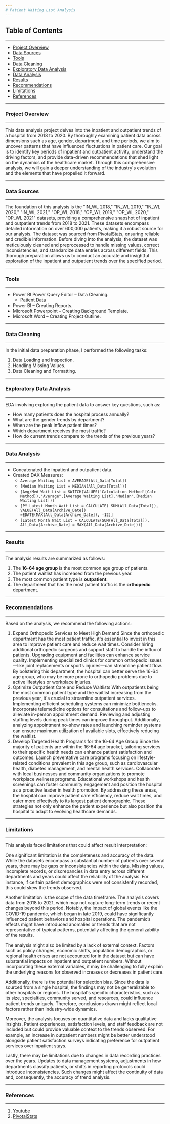 ```yaml
---
# Patient Waiting List Analysis
---
```

## Table of Contents
---

- [Project Overview](#project-overview)
- [Data Sources](#data-sources)
- [Tools](#tools)
- [Data Cleaning](#data-cleaning)
- [Exploratory Data Analysis](#exploratory-data-analysis)
- [Data Analysis](#data-analysis)
- [Results](#results)
- [Recommendations](#recommendations)
- [Limitations](#limitations)
- [References](#references)

---
### Project Overview
---

This data analysis project delves into the inpatient and outpatient trends of a hospital from 2018 to 2020. By thoroughly examining patient data across dimensions such as age, gender, department, and time periods, we aim to uncover patterns that have influenced fluctuations in patient care. Our goal is to identify key periods of inpatient and outpatient activity, understand the driving factors, and provide data-driven recommendations that shed light on the dynamics of the healthcare market. Through this comprehensive analysis, we will gain a deeper understanding of the industry's evolution and the elements that have propelled it forward.

---
### Data Sources
---

The foundation of this analysis is the "IN_WL 2018," "IN_WL 2019," "IN_WL 2020," "IN_WL 2021," "OP_WL 2018," "OP_WL 2019," "OP_WL 2020," "OP_WL 2021" datasets, providing a comprehensive snapshot of inpatient and outpatient trends from 2018 to 2021. These datasets encompass detailed information on over 600,000 patients, making it a robust source for our analysis.
The dataset was sourced from [PivotalStats]( https://pivotalstats.com/wp-content/uploads/2024/09/Data-Mapping-Bg.zip), ensuring reliable and credible information. Before diving into the analysis, the dataset was meticulously cleaned and preprocessed to handle missing values, correct inconsistencies, and standardize data entries across different fields. This thorough preparation allows us to conduct an accurate and insightful exploration of the inpatient and outpatient trends over the specified period.

---
### Tools
---

- Power BI Power Query Editor – Data Cleaning.
    - [Patient Data]( https://pivotalstats.com/wp-content/uploads/2024/09/Data-Mapping-Bg.zip)
- Power BI – Creating Reports.
- Microsoft Powerpoint – Creating Background Template.
- Microsoft Word – Creating Project Outline.

---
### Data Cleaning
---

In the initial data preparation phase, I performed the following tasks:
1. Data Loading and Inspection.
2. Handling Missing Values.
3. Data Cleaning and Formatting.

---
### Exploratory Data Analysis
---

EDA involving exploring the patient data to answer key questions, such as:
- How many patients does the hospital process annually?
- What are the gender trends by department?
- When are the peak inflow patient times?
- Which department receives the most traffic?
- How do current trends compare to the trends of the previous years?


---
### Data Analysis
---

- Concatenated the inpatient and outpatient data.
- Created DAX Measures:
   - ```Average Waiting List = AVERAGE(All_Data[Total])```
    - ```[Median Waiting List = MEDIAN(All_Data[Total])]```
    - ```[Avg/Med Wait List = SWITCH(VALUES('Calculation Method'[Calc Method]),"Average",[Average Waiting List],"Median",[Median Waiting List])]```
   - ```[PY Latest Month Wait List = CALCULATE( SUM(All_Data[Total]), VALUE(All_Data[Archive_Date]) =EDATE(MAX(All_Data[Archive_Date]), -12)]```
    - ```[Latest Month Wait List = CALCULATE(SUM(All_Data[Total]), All_Data[Archive_Date] = MAX(All_Data[Archive_Date]))]```

---
### Results
---

The analysis results are summarized as follows:
1. The **16-64 age group** is the most common age group of patients. 
2. The patient waitlist has increased from the previous year.
3. The most common patient type is **outpatient**.
4. The department that has the most patient traffic is the **orthopedic** department.

---
### Recommendations
---

Based on the analysis, we recommend the following actions:
1. Expand Orthopedic Services to Meet High Demand
Since the orthopedic department has the most patient traffic, it's essential to invest in this area to improve patient care and reduce wait times. Consider hiring additional orthopedic surgeons and support staff to handle the influx of patients. Upgrading equipment and facilities can enhance service quality. Implementing specialized clinics for common orthopedic issues—like joint replacements or sports injuries—can streamline patient flow. By bolstering this department, the hospital can better serve the 16-64 age group, who may be more prone to orthopedic problems due to active lifestyles or workplace injuries.
2. Optimize Outpatient Care and Reduce Waitlists
With outpatients being the most common patient type and the waitlist increasing from the previous year, it's crucial to streamline outpatient services. Implementing efficient scheduling systems can minimize bottlenecks. Incorporate telemedicine options for consultations and follow-ups to alleviate in-person appointment demand. Reviewing and adjusting staffing levels during peak times can improve throughput. Additionally, analyzing appointment no-show rates and launching reminder systems can ensure maximum utilization of available slots, effectively reducing the waitlist.
3. Develop Targeted Health Programs for the 16-64 Age Group
Since the majority of patients are within the 16-64 age bracket, tailoring services to their specific health needs can enhance patient satisfaction and outcomes. Launch preventative care programs focusing on lifestyle-related conditions prevalent in this age group, such as cardiovascular health, diabetes management, and mental health services. Collaborate with local businesses and community organizations to promote workplace wellness programs. Educational workshops and health screenings can foster community engagement and position the hospital as a proactive leader in health promotion.
By addressing these areas, the hospital can improve patient care efficiency, reduce wait times, and cater more effectively to its largest patient demographic. These strategies not only enhance the patient experience but also position the hospital to adapt to evolving healthcare demands.

---
### Limitations
---

This analysis faced limitations that could affect result interpretation:

One significant limitation is the completeness and accuracy of the data. While the datasets encompass a substantial number of patients over several years, there may be gaps or inconsistencies within the data. Missing values, incomplete records, or discrepancies in data entry across different departments and years could affect the reliability of the analysis. For instance, if certain patient demographics were not consistently recorded, this could skew the trends observed.

Another limitation is the scope of the data timeframe. The analysis covers data from 2018 to 2021, which may not capture long-term trends or recent changes beyond this period. Notably, the impact of global events like the COVID-19 pandemic, which began in late 2019, could have significantly influenced patient behaviors and hospital operations. The pandemic’s effects might have introduced anomalies or trends that are not representative of typical patterns, potentially affecting the generalizability of the results.

The analysis might also be limited by a lack of external context. Factors such as policy changes, economic shifts, population demographics, or regional health crises are not accounted for in the dataset but can have substantial impacts on inpatient and outpatient numbers. Without incorporating these external variables, it may be challenging to fully explain the underlying reasons for observed increases or decreases in patient care.

Additionally, there is the potential for selection bias. Since the data is sourced from a single hospital, the findings may not be generalizable to other hospitals or regions. The hospital's specific characteristics, such as its size, specialties, community served, and resources, could influence patient trends uniquely. Therefore, conclusions drawn might reflect local factors rather than industry-wide dynamics.

Moreover, the analysis focuses on quantitative data and lacks qualitative insights. Patient experiences, satisfaction levels, and staff feedback are not included but could provide valuable context to the trends observed. For example, an increase in outpatient numbers might be better understood alongside patient satisfaction surveys indicating preference for outpatient services over inpatient stays.

Lastly, there may be limitations due to changes in data recording practices over the years. Updates to data management systems, adjustments in how departments classify patients, or shifts in reporting protocols could introduce inconsistencies. Such changes might affect the continuity of data and, consequently, the accuracy of trend analysis.


---
### References
---

1. [Youtube](https://www.youtube.com/watch?v=G8ikAJele_s&t=852s)
2. [PivotalStats]( https://pivotalstats.com/wp-content/uploads/2024/09/Data-Mapping-Bg.zip)

